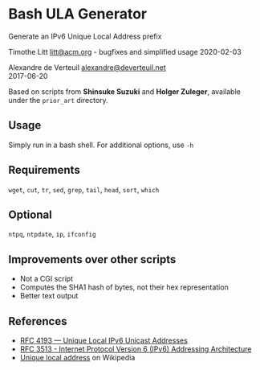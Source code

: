 # Bash ULA Generator
Generate an IPv6 Unique Local Address prefix

Timothe Litt <litt@acm.org> - bugfixes and simplified usage
2020-02-03

Alexandre de Verteuil <alexandre@deverteuil.net>  
2017-06-20

Based on scripts from **Shinsuke Suzuki** and **Holger Zuleger**, available under the `prior_art` directory.

## Usage

Simply run in a bash shell.  For additional options, use `-h`

## Requirements

`wget`, `cut`, `tr`, `sed`, `grep`, `tail`, `head`, `sort`, `which`

## Optional

`ntpq`, `ntpdate`, `ip`, `ifconfig`

## Improvements over other scripts

  - Not a CGI script
  - Computes the SHA1 hash of bytes, not their hex representation
  - Better text output

## References

 - [RFC 4193 — Unique Local IPv6 Unicast Addresses](https://tools.ietf.org/html/rfc4193)
 - [RFC 3513 - Internet Protocol Version 6 (IPv6) Addressing Architecture](https://tools.ietf.org/html/rfc3513)
 - [Unique local address](https://en.wikipedia.org/wiki/Unique_local_address) on Wikipedia
